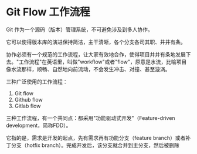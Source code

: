 # Git Flow 工作流程

Git 作为一个源码（版本）管理系统，不可避免涉及到多人协作。

它可以使得版本库的演进保持简洁，主干清晰，各个分支各司其职、井井有条。

协作必须有一个规范的工作流程，让大家有效地合作，使得项目井井有条地发展下去。"工作流程"在英语里，叫做"workflow"或者"flow"，原意是水流，比喻项目像水流那样，顺畅、自然地向前流动，不会发生冲击、对撞、甚至漩涡。

三种广泛使用的工作流程：

1. Git flow
2. Github flow
3. Gitlab flow

三种工作流程，有一个共同点：都采用"功能驱动式开发"（Feature-driven development，简称FDD）。

它指的是，需求是开发的起点，先有需求再有功能分支（feature branch）或者补丁分支（hotfix branch）。完成开发后，该分支就合并到主分支，然后被删除